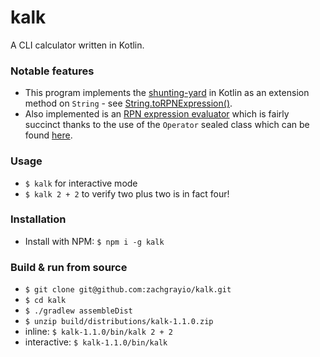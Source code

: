 # kalk

A CLI calculator written in Kotlin.

### Notable features

- This program implements the [shunting-yard](https://en.wikipedia.org/wiki/Shunting-yard_algorithm) in Kotlin as an extension method on `String` - see [String.toRPNExpression()](https://github.com/zachgrayio/kalk/blob/master/src/main/kotlin/io/zachgray/kalk/math/ext/String.kt). 
- Also implemented is an [RPN expression evaluator](https://github.com/zachgrayio/kalk/blob/master/src/main/kotlin/io/zachgray/kalk/math/RPNExpression.kt) which is fairly succinct thanks to the use of the `Operator` sealed class which can be found [here](https://github.com/zachgrayio/kalk/blob/master/src/main/kotlin/io/zachgray/kalk/math/Operator.kt). 

### Usage

- `$ kalk` for interactive mode
- `$ kalk 2 + 2` to verify two plus two is in fact four!

### Installation

- Install with NPM: `$ npm i -g kalk`

### Build & run from source

- `$ git clone git@github.com:zachgrayio/kalk.git`
- `$ cd kalk`
- `$ ./gradlew assembleDist`
- `$ unzip build/distributions/kalk-1.1.0.zip`
- inline: `$ kalk-1.1.0/bin/kalk 2 + 2`
- interactive: `$ kalk-1.1.0/bin/kalk`
